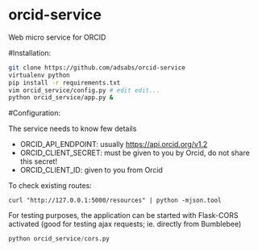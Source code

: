 # orcid-service

Web micro service for ORCID

#Installation:

```bash
git clone https://github.com/adsabs/orcid-service
virtualenv python
pip install -r requirements.txt
vim orcid_service/config.py # edit edit...
python orcid_service/app.py &
```

#Configuration:

The service needs to know few details

  - ORCID_API_ENDPOINT: usually https://api.orcid.org/v1.2
  - ORCID_CLIENT_SECRET: must be given to you by Orcid, do not
   share this secret!
  - ORCID_CLIENT_ID: given to you from Orcid


To check existing routes:

```
curl "http://127.0.0.1:5000/resources" | python -mjson.tool
```

For testing purposes, the application can be started with Flask-CORS
activated (good for testing ajax requests; ie. directly from Bumblebee)

```python
python orcid_service/cors.py
```

